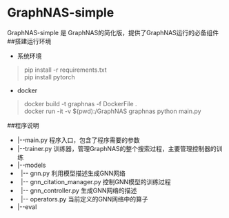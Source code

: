 # GraphNAS-simple
GraphNAS-simple 是 GraphNAS的简化版，提供了GraphNAS运行的必备组件
##搭建运行环境
* 系统环境
> pip install -r requirements.txt \
> pip install pytorch 
* docker
> docker build -t graphnas -f DockerFile . \
> docker run -it -v $(pwd):/GraphNAS graphnas python main.py

[ood]:进入docker后，运行


[ood]:**pytorch是GraphNAS的依赖库，没有将其加入requirements.txt,是因为pytorch的包较大，安装过程中容易下载出错，导致docker创建失败**

##程序说明
* |--main.py 程序入口，包含了程序需要的参数
* |--trainer.py 训练器，管理GraphNAS的整个搜索过程，主要管理控制器的训练
* |--models
* &nbsp; |--  gnn.py 利用模型描述生成GNN网络
* &nbsp; |--  gnn_citation_manager.py 控制GNN模型的训练过程
* &nbsp; |--  gnn_controller.py 生成GNN网络的描述
* &nbsp; |--  operators.py 当前定义的GNN网络中的算子
* |--eval
